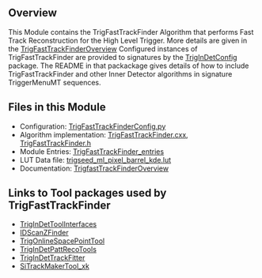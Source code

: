 ## Overview
This Module contains the TrigFastTrackFinder Algorithm that performs Fast Track Reconstruction for the High Level Trigger. More details are given in the [TrigFastTrackFinderOverview](docs/TrigFastTrackFinderOverview.md)
Configured instances of TrigFastTrackFinder are provided to signatures by the [TrigInDetConfig](../../TrigTools/TrigInDetConfig/python) package. The README in that packackage gives details of how to include TrigFastTrackFinder and other Inner Detector algorithms in signature TriggerMenuMT sequences.
 
## Files in this Module
* Configuration: [TrigFastTrackFinderConfig.py](python/TrigFastTrackFinderConfig.py)    
* Algorithm implementation: [TrigFastTrackFinder.cxx](src/TrigFastTrackFinder.cxx), [TrigFastTrackFinder.h](src/TrigFastTrackFinder.h)
* Module Entries: [TrigFastTrackFinder_entries](src/components/TrigFastTrackFinder_entries.cxx)
* LUT Data file: [trigseed_ml_pixel_barrel_kde.lut](share/trigseed_ml_pixel_barrel_kde.lut) 
* Documentation: [TrigfastTrackFinderOverview](docs/TrigFastTrackFinderOverview)

## Links to Tool packages used by TrigFastTrackFinder
* [TrigInDetToolInterfaces](../../TrigTools/TrigInDetToolInterfaces)
* [IDScanZFinder](../../TrigTools/IDScanZFinder)
* [TrigOnlineSpacePointTool](../../TrigTools/TrigOnlineSpacePointTool)
* [TrigInDetPattRecoTools](../../TrigTools/TrigInDetPattRecoTools)
* [TrigInDetTrackFitter](../../TrigTools/TrigInDetTrackFitter)
* [SiTrackMakerTool_xk](../../../InnerDetector/InDetRecTools/SiTrackMakerTool_xk)
